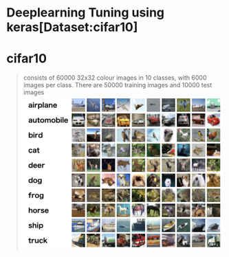 # Deeplearning Tuning using keras[Dataset:cifar10]
# cifar10
>consists of 60000 32x32 colour images in 10 classes, with 6000 images per class. There are 50000 training images and 10000 test images
![cifar画像](https://github.com/YaCpotato/B4/blob/master/images/cifar10ex.png)

